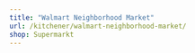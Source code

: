 ```yaml
---
title: "Walmart Neighborhood Market"
url: /kitchener/walmart-neighborhood-market/
shop: Supermarkt
---
```

